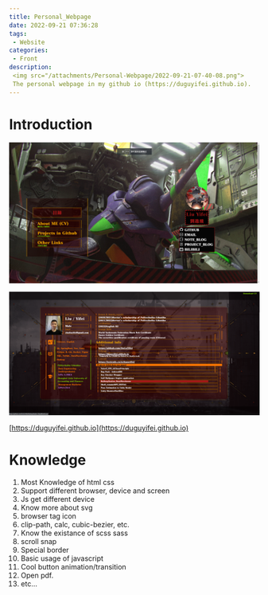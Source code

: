 ```yaml
---
title: Personal_Webpage
date: 2022-09-21 07:36:28
tags:
 - Website
categories:
 - Front
description: 
 <img src="/attachments/Personal-Webpage/2022-09-21-07-40-08.png">
 The personal webpage in my github io (https://duguyifei.github.io).
---
```


# Introduction
![](/attachments/Personal-Webpage/2022-09-21-07-40-08.png)

![](/attachments/Personal-Webpage/image.png)

[https://duguyifei.github.io](https://duguyifei.github.io)

# Knowledge
1. Most Knowledge of html css
2. Support different browser, device and screen
3. Js get different device
4. Know more about svg
5. browser tag icon
6. clip-path, calc, cubic-bezier, etc.
7. Know the existance of scss sass
8. scroll snap
9. Special border
10. Basic usage of javascript
11. Cool button animation/transition
12. Open pdf.
13. etc...